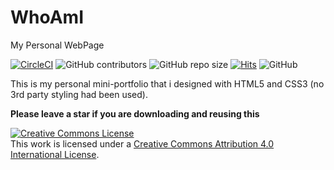 # WhoAmI

My Personal WebPage

[![CircleCI](https://circleci.com/gh/ViperTechnologies-RnD/WhoAmI.svg?style=svg)](https://circleci.com/gh/ViperTechnologies-RnD/WhoAmI)
![GitHub contributors](https://img.shields.io/github/contributors/ViperTechnologies-RnD/WhoAmI)
![GitHub repo size](https://img.shields.io/github/repo-size/ViperTechnologies-RnD/WhoAmI)
[![Hits](https://hits.seeyoufarm.com/api/count/incr/badge.svg?url=https%3A%2F%2Fgithub.com%2FViperTechnologies-RnD%2FWhoAmI)](https://hits.seeyoufarm.com)
![GitHub](https://img.shields.io/github/license/ViperTechnologies-RnD/WhoAmI?style=plastic)

This is my personal mini-portfolio that i designed with HTML5 and CSS3 (no 3rd party styling had been used).

**Please leave a star if you are downloading and reusing this**


<a rel="license" href="http://creativecommons.org/licenses/by/4.0/"><img alt="Creative Commons License" style="border-width:0" src="https://i.creativecommons.org/l/by/4.0/88x31.png" /></a><br />This work is licensed under a <a rel="license" href="http://creativecommons.org/licenses/by/4.0/">Creative Commons Attribution 4.0 International License</a>.

